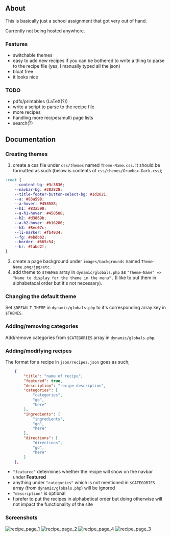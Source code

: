 ## About

This is basically just a school assignment that got very out of hand.

Currently not being hosted anywhere.

### Features
- switchable themes
- easy to add new recipes if you can be bothered to write a thing to parse to the recipe file (yes, I manually typed all the json)
- bloat free
- it looks nice

### TODO
- pdfs/printables (LaTeX(?))
- write a script to parse to the recipe file
- more recipes
- handling more recipes/multi page lists
- search(?)

## Documentation
### Creating themes
1. create a css file under `css/themes` named `Theme-Name.css`. It should be formatted as such (below is contents of `css/themes/Gruvbox-Dark.css`);
```css
:root {
    --content-bg: #3c3836;
    --navbar-bg: #282828;
    --title-footer-button-select-bg: #1d2021;
    --a: #83a598;
    --a-hover: #458588;
    --h1: #83a598;
    --a-h1-hover: #458588;
    --h2: #d3869b;
    --a-h2-hover: #b16286;
    --h3: #8ec07c;
    --li-marker: #fb4934;
    --fg: #ebdbb2;
    --border: #665c54;
    --hr: #fabd2f;
}
```
3. create a page background under `images/backgrounds` named `Theme-Name.png/jpg/etc`.
4. add theme to `$THEMES` array in `dynamic/globals.php` as `"Theme-Name" => "Name to display for the theme in the menu",` (I like to put them in alphabetacal order but it's not necessary).

### Changing the default theme
Set `$DEFAULT_THEME` in `dynamic/globals.php` to it's corresponding array key in `$THEMES`.

### Adding/removing categories
Add/remove categories from `$CATEGORIES` array in `dynamic/globals.php`.

### Adding/modifying recipes
The format for a recipe in `json/recipes.json` goes as such;
```json
    {
        "title": "name of recipe",
        "featured": true,
        "description": "recipe description",
        "categories": [
            "categories",
            "go",
            "here"
        ],
        "ingredients": [
            "ingredients",
            "go",
            "here"
        ],
        "directions": [
            "directions",
            "go",
            "here"
        ]
    },
```
- `"featured"` determines whether the recipe will show on the navbar under **Featured**
- anything under `"categories"` which is not mentioned in `$CATEGORIES` array (from `dynamic/globals.php`) will be ignored
- `"description"` is optional
- I prefer to put the recipes in alphabetical order but doing otherwise will not impact the functionality of the site
    
### Screenshots
![recipe_page_1](https://github.com/yazoink/php-json-recipe-site/assets/98802603/49f522b5-6541-48fc-ab8a-9c7d2cae77ef)
![recipe_page_2](https://github.com/yazoink/php-json-recipe-site/assets/98802603/c8582e5a-7a60-43a6-abff-fab11a5c6c1b)
![recipe_page_4](https://github.com/yazoink/php-json-recipe-site/assets/98802603/b1da098a-3632-4534-b6b2-6e010b943027)
![recipe_page_3](https://github.com/yazoink/php-json-recipe-site/assets/98802603/fb1d0f3b-e824-496b-a0a3-5588e52037ae)

